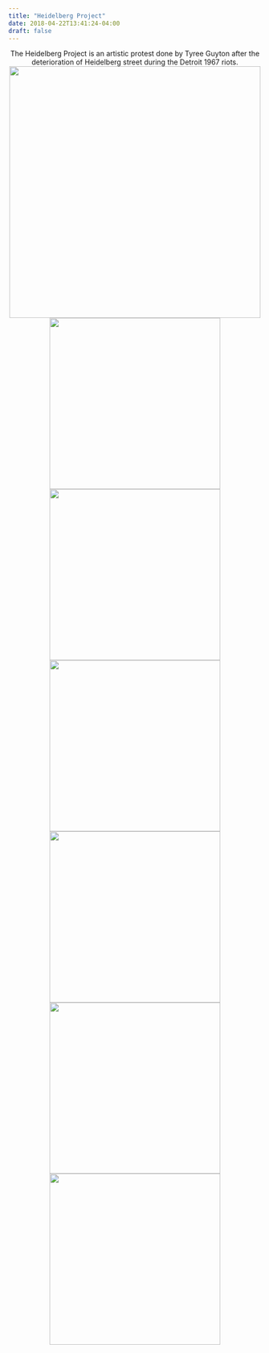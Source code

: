 ```yaml
---
title: "Heidelberg Project"
date: 2018-04-22T13:41:24-04:00
draft: false
---
```


<center>
    The Heidelberg Project is an artistic protest done by Tyree Guyton after the deterioration of Heidelberg street during the Detroit 1967 riots.
</center>

<div align = "center">
    <img src = "https://imageshack.com/a/img923/5333/cxzz7X.jpg" style = "width: 500px;"/>
</div>

<div align = "center">
    <img src = "https://imageshack.com/a/img924/3954/BQ7UHQ.jpg" style = "width: 340px;"/>
    <img src = "https://imageshack.com/a/img922/5198/Q8msFT.jpg" style = "width: 340px;"/>
<div>

<div align = "center">
    <img src = "https://imageshack.com/a/img923/2853/UE1Wo0.jpg" style = "width: 340px;"/>
    <img src = "https://imageshack.com/a/img923/4940/zvzQ78.jpg" style = "width: 340px;"/>
<div>

<div align = "center">
    <img src = "https://imageshack.com/a/img924/5783/ABSJb0.jpg" style = "width: 340px;"/>
    <img src = "https://imageshack.com/a/img922/8233/oPS9gx.jpg" style = "width: 340px;"/>
<div>